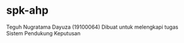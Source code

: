 # spk-ahp
Teguh Nugratama Dayuza (19100064)
Dibuat untuk melengkapi tugas Sistem Pendukung Keputusan

